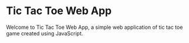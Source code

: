# Tic Tac Toe Web App
Welcome to Tic Tac Toe Web App, a simple web application of tic tac toe game created using JavaScript.
